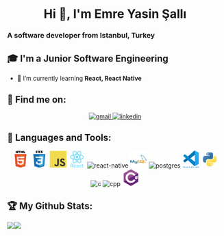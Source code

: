 <h1 align="center">Hi 👋, I'm Emre Yasin Şallı</h1>
<h3 align="left">A software developer from Istanbul, Turkey</h3>

## 🎓 I'm a Junior Software Engineering


 - 🌱 I’m currently learning **React, React Native**
 
## :email: Find me on:
<p align="center">
<a href="mailto:emreysalli@gmail.com" target="_blank">
  <img src="https://upload.wikimedia.org/wikipedia/commons/7/7e/Gmail_icon_%282020%29.svg" alt="gmail" width="40" height="40"/> 
</a> 
<a href="https://linkedin.com/in/emreysalli" target="_blank"><img  src="https://raw.githubusercontent.com/rahuldkjain/github-profile-readme-generator/master/src/images/icons/Social/linked-in-alt.svg" alt="linkedin" height="40" width="40" /></a>
</p>

## 🧰 Languages and Tools:
<p align="center">
<img src="https://raw.githubusercontent.com/devicons/devicon/master/icons/html5/html5-original-wordmark.svg" alt="html5" width="40" height="40"/> 
<img src="https://raw.githubusercontent.com/devicons/devicon/master/icons/css3/css3-original-wordmark.svg" alt="css" width="40" height="40"/> 
<img src="https://raw.githubusercontent.com/devicons/devicon/master/icons/javascript/javascript-original.svg" alt="javascript" width="40" height="40"/> 
<img src="https://raw.githubusercontent.com/devicons/devicon/master/icons/react/react-original-wordmark.svg" alt="react" width="40" height="40"/> 
<img src="https://global-uploads.webflow.com/6097e0eca1e875de53031ff6/61b9d11b503d567b02152b26_react%20native%20logo-p-500.png" alt="react-native" width="40" height="40"/> 
<img src="https://raw.githubusercontent.com/devicons/devicon/master/icons/mysql/mysql-original-wordmark.svg" alt="mysql" width="40" height="40"/> 
<img src="https://raw.githubusercontent.com/rahuldkjain/github-profile-readme-generator/master/src/images/icons/Database/postgresql.svg" alt="postgres" width="40" height="40"/> 
<img src="https://raw.githubusercontent.com/devicons/devicon/master/icons/vscode/vscode-original-wordmark.svg" alt="vscode" width="40" height="40"/>  
<img src="https://raw.githubusercontent.com/devicons/devicon/master/icons/python/python-original.svg" alt="python" width="40" height="40"/> 
<img src="https://raw.githubusercontent.com/rahuldkjain/github-profile-readme-generator/master/src/images/icons/ProgrammingLanguages/c.svg" alt="c" width="40" height="40"/> 
<img src="https://raw.githubusercontent.com/rahuldkjain/github-profile-readme-generator/master/src/images/icons/ProgrammingLanguages/cpp.svg" alt="cpp" width="40" height="40"/> 
<img src="https://github.com/devicons/devicon/blob/master/icons/csharp/csharp-original.svg" alt="csharp" width="40" height="40"/> 
</p>


## :trophy: My Github Stats:
<div>
<a href="https://github-readme-stats.vercel.app/api?username=emreysalli&theme=tokyonight">
  <img  align="left" src="https://github-readme-stats.vercel.app/api?username=emreysalli&count_private=true&show_icons=true&theme=tokyonight" />
</a>
<a href="https://github-readme-stats.vercel.app/api/top-langs/?username=emreysalli&hide=php&theme=tokyonight">
  <img align="left" src="https://github-readme-stats.vercel.app/api/top-langs/?username=emreysalli&hide=php&theme=tokyonight" />
</a>
</div>

